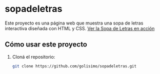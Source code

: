 # sopadeletras 
Este proyecto es una página web que muestra una sopa de letras interactiva diseñada con HTML y CSS.
[Ver la Sopa de Letras en acción](https://golisimo.github.io/sopadeletras/BOLUDEANDOPARTE2.html)
## Cómo usar este proyecto
1. Cloná el repositorio:
   ```bash
   git clone https://github.com/golisimo/sopadeletras.git
